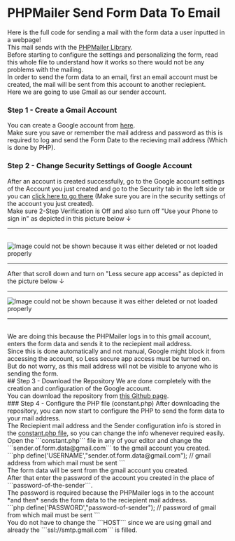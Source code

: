 # PHPMailer Send Form Data To Email
Here is the full code for sending a mail with the form data a user inputted in a webpage!<br>
This mail sends with the <a href="https://en.wikipedia.org/wiki/PHPMailer">PHPMailer Library</a>.<br>
Before starting to configure the settings and personalizing the form, read this whole file to understand how it works so there would not be any problems with the mailing.<br>
In order to send the form data to an email, first an email account must be created, the mail will be sent from this account to another reciepient.<br>
Here we are going to use Gmail as our sender account.<br>
### Step 1 - Create a Gmail Account 
You can create a Google account from <a href="https://accounts.google.com/signup?hl=en">here</a>.<br>
Make sure you save or remember the mail address and password as this is required to log and send the Form Date to the recieving mail address (Which is done by PHP).<br>
### Step 2 - Change Security Settings of Google Account
After an account is created successfully, go to the Google account settings of the Account you just created and go to the Security tab in the left side or you can <a href="https://myaccount.google.com/intro/security">click here to go there</a> (Make sure you are in the security settings of the account you just created).<br>
Make sure 2-Step Verification is Off and also turn off "Use your Phone to sign in" as depicted in this picture below &#8595;<br>
<hr><br>
<img src="https://i.imgur.com/OaQ3J28.jpg" alt="Image could not be shown because it was either deleted or not loaded properly">
<hr>
After that scroll down and turn on "Less secure app access" as depicted in the picture below &#8595;<hr>
<img src="https://i.imgur.com/EirB1CC.jpg" alt="Image could not be shown because it was either deleted or not loaded properly">
<hr><br>
We are doing this because the PHPMailer logs in to this gmail account, enters the form data and sends it to the reciepient mail address.<br>
Since this is done automatically and not manual, Google might block it from accessing the account, so Less secure app access must be turned on.<br>
But do not worry, as this mail address will not be visible to anyone who is sending the form.<br>
## Step 3 - Download the Repository
We are done completely with the creation and configuration of the Google account.<br>
You can download the repository from <a href="https://github.com/BraxtonElmer/PHPMailer-Send-Form-Data-To-Email/">this Github page</a>.<br>
### Step 4 - Configure the PHP file (constant.php)
After downloading the repository, you can now start to configure the PHP to send the form data to your mail address.<br>
The Reciepient mail address and the Sender configuration info is stored in the <a href="https://github.com/BraxtonElmer/PHPMailer-Send-Form-Data-To-Email/blob/master/constant.php">constant.php file</a>, so you can change the info whenever required easily.<br>
Open the ```constant.php``` file in any of your editor and change the ```sender.of.form.data@gmail.com``` to the gmail account you created.<br>
```php
define('USERNAME',"sender.of.form.data@gmail.com"); // gmail address from which mail must be sent
```
<br>
The form data will be sent from the gmail account you created.<br>
After that enter the password of the account you created in the place of ```password-of-the-sender```.<br>
The password is required because the PHPMailer logs in to the account *and then* sends the form data to the reciepient mail address.<br>
```php
define('PASSWORD',"password-of-sender"); // password of gmail from which mail must be sent
```
<br>
You do not have to change the ```HOST``` since we are using gmail and already the ```ssl://smtp.gmail.com``` is filled.<br>
